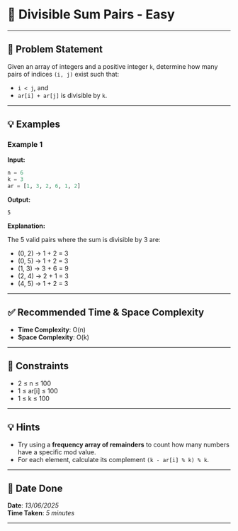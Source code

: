 # 🧮 Divisible Sum Pairs - Easy

---

## 📌 Problem Statement

Given an array of integers and a positive integer `k`, determine how many pairs of indices `(i, j)` exist such that:
- `i < j`, and
- `ar[i] + ar[j]` is divisible by `k`.

---

## 💡 Examples

### Example 1

**Input:**
```python
n = 6
k = 3
ar = [1, 3, 2, 6, 1, 2]
```

**Output:**
```
5
```

**Explanation:**

The 5 valid pairs where the sum is divisible by 3 are:
- (0, 2) → 1 + 2 = 3
- (0, 5) → 1 + 2 = 3
- (1, 3) → 3 + 6 = 9
- (2, 4) → 2 + 1 = 3
- (4, 5) → 1 + 2 = 3

---

## ✅ Recommended Time & Space Complexity

- **Time Complexity**: O(n)
- **Space Complexity**: O(k)

---

## 📎 Constraints

- 2 ≤ n ≤ 100
- 1 ≤ ar[i] ≤ 100
- 1 ≤ k ≤ 100

---

## 💡 Hints

- Try using a **frequency array of remainders** to count how many numbers have a specific mod value.
- For each element, calculate its complement `(k - ar[i] % k) % k`.

---

## 📅 Date Done

**Date**: *13/06/2025*  
**Time Taken**: *5 minutes*

---